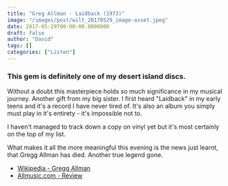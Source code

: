 ```yaml
---
title: "Greg Allman - Laidback (1973)"
image: "/images/post/wilt_20170529_image-asset.jpeg"
date: 2017-05-29T00:00:00.0000000
draft: false
author: "David"
tags: []
categories: ["Listen"]
---
```

### This gem is definitely one of my desert island discs.

 Without a doubt this masterpiece holds so much significance in my musical journey. Another gift from my big sister. I first heard "Laidback" in my early teens and it's a record I have never tired of. It's also an album you simply must play in it's entirety - it's impossible not to. 

 I haven't managed to track down a copy on vinyl yet but it's most certainly on the top of my list. 

 What makes it all the more meaningful this evening is the news just learnt, that Gregg Allman has died. Another true legend gone.

-  [Wikipedia - Gregg Allman](https://en.m.wikipedia.org/wiki/Gregg_Allman)
-  [Allmusic.com - Review](http://www.allmusic.com/album/laid-back-mw0000188948)